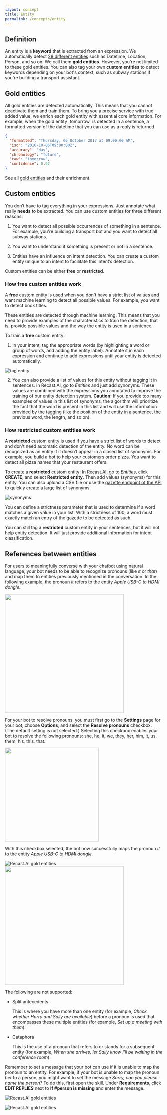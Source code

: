 ```yaml
---
layout: concept
title: Entity
permalink: /concepts/entity
---
```


## Definition
An entity is a **keyword** that is extracted from an expression.
We automatically detect <a href="https://recast.ai/docs/concepts/gold-entities" target="_blank" >28 different entities</a> such as Datetime, Location, Person, and so on.
We call them **gold entities**.
However, you're not limited to these gold entities. You can also tag your own **custom entities** to detect keywords depending on your bot's context, such as subway stations if you're building a transport assistant.

## Gold entities

All gold entities are detected automatically. This means that you cannot deactivate them and train them. To bring you a precise service with true added value, we enrich each gold entity with essential core information.
For example, when the gold entity \`tomorrow\` is detected in a sentence, a formatted version of the datetime that you can use as a reply is returned.

~~~ json
{
  "formatted": "Thursday, 06 October 2017 at 09:00:00 AM",
  "iso": "2016-10-06T09:00:00Z",
  "accuracy": "day",
  "chronology": "future",
  "raw": "tomorrow",
  "confidence": 0.92
}
~~~

See all <a target="_blank" rel="noopener noreferrer" href="https://recast.ai/docs/concepts/gold-entities">gold entities</a> and their enrichment.

## Custom entities

You don’t have to tag everything in your expressions. Just annotate what really **needs** to be extracted.
You can use custom entities for three different reasons:

1) You want to detect all possible occurrences of something in a sentence. For example, you're building a transport bot and you want to detect all subway stations.

2) You want to understand if something is present or not in a sentence. 

3) Entities have an influence on intent detection. You can create a custom entity unique to an intent to facilitate this intent’s detection.

Custom entities can be either **free** or **restricted**.

### How free custom entities work

A **free** custom entity is used when you don't have a strict list of values and want machine learning to detect all possible values. For example, you want to detect book titles.

These entities are detected through machine learning. This means that you need to provide examples of the characteristics to train the detection, that is, provide possible values and the way the entity is used in a sentence.

To train a **free** custom entity:

1) In your intent, tag the appropriate words (by highlighting a word or group of words, and adding the entity label). Annotate it in each expression and continue to add expressions until your entity is detected automatically.

![tag entity](https://cdn.recast.ai/man/nlp-lexic/tag-entity.png)

2) You can also provide a list of values for this entity without tagging it in sentences. In Recast.AI, go to *Entities* and just add synonyms. These values are combined with the expressions you annotated to improve the training of our entity detection system. **Caution:** If you provide too many examples of values in this list of synonyms, the algorithm will prioritize the fact that the word is present in this list and will use the information provided by the tagging (like the position of the entity in a sentence, the previous word, the length, and so on).

### How restricted custom entities work

A **restricted** custom entity is used if you have a strict list of words to detect and don't need automatic detection of the entity. No word can be recognized as an entity if it doesn’t appear in a closed list of synonyms. For example, you build a bot to help your customers order pizza. You want to detect all pizza names that your restaurant offers.

To create a **restricted** custom entity:
In Recast.AI, go to *Entities*, click **CREATE**, and select **Restricted entity**. Then add values (synonyms) for this entity. You can also upload a CSV file or use the [gazette endpoint of the API](https://recast.ai/docs/api-reference/#gazettes) to quickly create a large list of synonyms.

![synonyms](https://cdn.recast.ai/man/nlp-lexic/synonym-list.png)

You can define a strictness parameter that is used to determine if a word matches a given value in your list. With a strictness of 100, a word must exactly match an entry of the gazette to be detected as such.

You can still tag a **restricted** custom entity in your sentences, but it will not help entity detection. It will just provide additional information for intent classification.

## References between entities

For users to meaningfully converse with your chatbot using natural language, your bot needs to be able to recognize pronouns (like *it* or *that*) and map them to entities previously mentioned in the conversation. In the following example, the pronoun *it* refers to the entity *Apple USB-C to HDMI dongle*.

<img src='https://cdn.recast.ai/man/nlp-lexic/entity-and-pronoun-example.png' width='380px' />

For your bot to resolve pronouns, you must first go to the **Settings** page for your bot, choose **Options**, and select the **Resolve pronouns** checkbox. (The default setting is not selected.) Selecting this checkbox enables your bot to resolve the following pronouns: she, he, it, we, they, her, him, it, us, them, his, this, that.

<img src='https://cdn.recast.ai/man/nlp-lexic/resolve-pronouns-checkbox.png' width='300px' />

With this checkbox selected, the bot now successfully maps the pronoun *it* to the entity *Apple USB-C to HDMI dongle*.

![Recast.AI gold entities]()
<img src='https://cdn.recast.ai/man/nlp-lexic/entity-and-pronoun-resolved.png' width='380px' />

The following are not supported:
 
* Split antecedents

  This is where you have more than one entity (for example, *Check whether Harry and Sally are available*) before a pronoun is used that encompasses these multiple entities (for example, *Set up a meeting with them*).
 
* Cataphora

  This is the use of a pronoun that refers to or stands for a subsequent entity (for example, *When she arrives, let Sally know I’ll be waiting in the conference room*). 
 
Remember to set a message that your bot can use if it is unable to map the pronoun to an entity. For example, if your bot is unable to map the pronoun *her* to a person, you might want to set the message *Sorry, can you please name the person?* To do this, first open the skill. Under **Requirements**, click **EDIT REPLIES** next to **If #person is missing** and enter the message.

![Recast.AI gold entities](https://cdn.recast.ai/man/nlp-lexic/edit-replies.png)

![Recast.AI gold entities](https://cdn.recast.ai/man/nlp-lexic/message-example.png)
